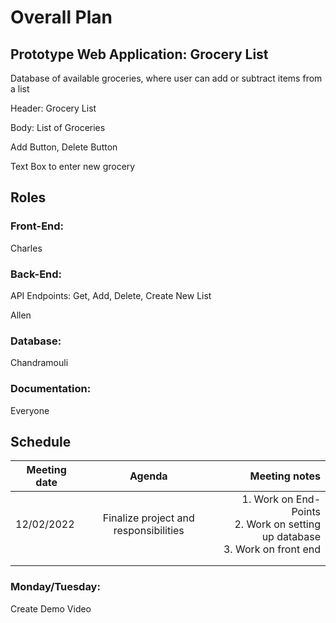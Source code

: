 # Overall Plan

## Prototype Web Application: Grocery List

Database of available groceries, where user can add or subtract items from a list

Header: Grocery List

Body: List of Groceries

Add Button, Delete Button

Text Box to enter new grocery

## Roles

### Front-End:

Charles

### Back-End:

API Endpoints: Get, Add, Delete, Create New List

Allen

### Database:

Chandramouli

### Documentation:

Everyone

## Schedule

| Meeting date |                Agenda                 |                                                                         Meeting notes |
| ------------ | :-----------------------------------: | ------------------------------------------------------------------------------------: |
| 12/02/2022   | Finalize project and responsibilities | 1. Work on End-Points <br/> 2. Work on setting up database <br/> 3. Work on front end |
|              |                                       |                                                                                       |
|              |                                       |                                                                                       |

### Monday/Tuesday:

Create Demo Video
